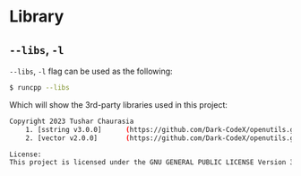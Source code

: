 # Library

## `--libs`, `-l`

`--libs`, `-l` flag can be used as the following:

```bash
$ runcpp --libs
```

Which will show the 3rd-party libraries used in this project:

```bash
Copyright 2023 Tushar Chaurasia
    1. [sstring v3.0.0]      (https://github.com/Dark-CodeX/openutils.git)         Tushar Chaurasia
    2. [vector v2.0.0]       (https://github.com/Dark-CodeX/openutils.git)         Tushar Chaurasia

License:
This project is licensed under the GNU GENERAL PUBLIC LICENSE Version 3, 29 June 2007. You may obtain a copy of this license at https://www.gnu.org/licenses/gpl-3.0.en.html.
```